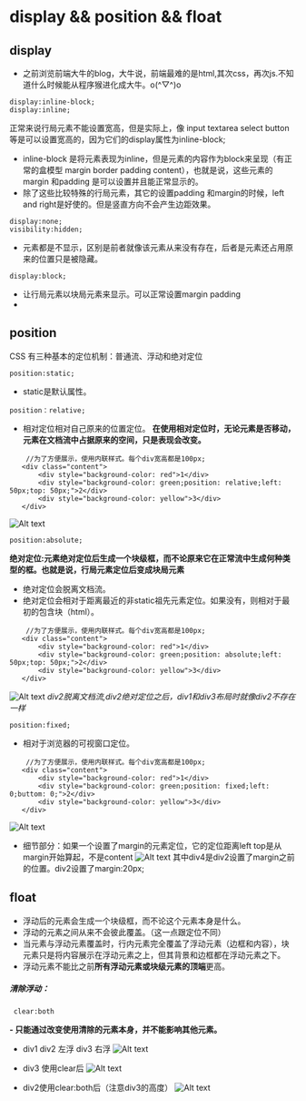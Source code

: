 # display && position && float
## display
- 之前浏览前端大牛的blog，大牛说，前端最难的是html,其次css，再次js.不知道什么时候能从程序猴进化成大牛。o(^▽^)o



```
display:inline-block;
display:inline;
```
正常来说行局元素不能设置宽高，但是实际上，像 input textarea select button 等是可以设置宽高的，因为它们的display属性为inline-block;
- inline-block 是将元素表现为inline，但是元素的内容作为block来呈现（有正常的盒模型 margin border padding content），也就是说，这些元素的margin 和padding 是可以设置并且能正常显示的。
- 除了这些比较特殊的行局元素，其它的设置padding 和margin的时候，left and right是好使的。但是竖直方向不会产生边距效果。
```
display:none;
visibility:hidden;  
```
- 元素都是不显示，区别是前者就像该元素从来没有存在，后者是元素还占用原来的位置只是被隐藏。

```
display:block;
```
- 让行局元素以块局元素来显示。可以正常设置margin padding
-
## position
CSS 有三种基本的定位机制：普通流、浮动和绝对定位
```
position:static;
```
- static是默认属性。

```
position：relative;
```
- 相对定位相对自己原来的位置定位。
**在使用相对定位时，无论元素是否移动，元素在文档流中占据原来的空间，只是表现会改变。**

```
    //为了方便展示，使用内联样式。每个div宽高都是100px;
   <div class="content">
       <div style="background-color: red">1</div>
       <div style="background-color: green;position: relative;left: 50px;top: 50px;">2</div>
       <div style="background-color: yellow">3</div>
   </div>
```
![Alt text](./1470035758650.png)

```
position:absolute;
```
**绝对定位:元素绝对定位后生成一个块级框，而不论原来它在正常流中生成何种类型的框。也就是说，行局元素定位后变成块局元素**
- 绝对定位会脱离文档流。
- 绝对定位会相对于距离最近的非static祖先元素定位。如果没有，则相对于最初的包含块（html）。
```
    //为了方便展示，使用内联样式。每个div宽高都是100px;
   <div class="content">
       <div style="background-color: red">1</div>
       <div style="background-color: green;position: absolute;left: 50px;top: 50px;">2</div>
       <div style="background-color: yellow">3</div>
   </div>
```
![Alt text](./1470036237292.png)
*div2脱离文档流,div2绝对定位之后，div1和div3布局时就像div2不存在一样*

```
position:fixed;
```
- 相对于浏览器的可视窗口定位。
```
    //为了方便展示，使用内联样式。每个div宽高都是100px;
   <div class="content">
       <div style="background-color: red">1</div>
       <div style="background-color: green;position: fixed;left: 0;buttom: 0;">2</div>
       <div style="background-color: yellow">3</div>
   </div>
```
![Alt text](./1470037389005.png)

+ 细节部分：如果一个设置了margin的元素定位，它的定位距离left top是从margin开始算起，不是content
![Alt text](./1470038159958.png)
其中div4是div2设置了margin之前的位置。div2设置了margin:20px;
## float
- 浮动后的元素会生成一个块级框，而不论这个元素本身是什么。
- 浮动的元素之间从来不会彼此覆盖。（这一点跟定位不同）
- 当元素与浮动元素覆盖时，行内元素完全覆盖了浮动元素（边框和内容），块元素只是将内容展示在浮动元素之上，但其背景和边框都在浮动元素之下。
- 浮动元素不能比之前**所有浮动元素或块级元素的顶端**更高。

##### 清除浮动：

```
 clear:both
```
**- 只能通过改变使用清除的元素本身，并不能影响其他元素。**

- div1 div2 左浮  div3 右浮
![Alt text](./1470129053817.png)

- div3 使用clear后
![Alt text](./1470128988787.png)

- div2使用clear:both后（注意div3的高度）
![Alt text](./1470129225982.png)










